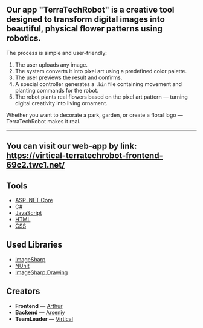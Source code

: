 ## Our app **"TerraTechRobot"** is a creative tool designed to transform digital images into beautiful, physical flower patterns using robotics. ##

The process is simple and user-friendly:
1. The user uploads any image.
2. The system converts it into pixel art using a predefined color palette.
3. The user previews the result and confirms.
4. A special controller generates a `.bin` file containing movement and planting commands for the robot.
5. The robot plants real flowers based on the pixel art pattern — turning digital creativity into living ornament.

Whether you want to decorate a park, garden, or create a floral logo — TerraTechRobot makes it real.

___
## You can visit our web-app by link: https://virtical-terratechrobot-frontend-69c2.twc1.net/
## Tools

* [ASP .NET Core](https://dotnet.microsoft.com/en-us/apps/aspnet)
* [C#](https://learn.microsoft.com/ru-ru/dotnet/csharp/)
* [JavaScript](https://developer.mozilla.org/en-US/docs/Web/JavaScript)
* [HTML](https://developer.mozilla.org/ru/docs/Web/HTML)
* [CSS](https://developer.mozilla.org/en-US/docs/Web/CSS)

## Used Libraries

* [ImageSharp](https://docs.sixlabors.com/)
* [NUnit](https://nunit.org/)
* [ImageSharp.Drawing](https://docs.sixlabors.com/articles/imagesharp.drawing/)

## Creators
* **Frontend** — [Arthur](https://github.com/Arthur-2121)
* **Backend** — [Arseniy](https://github.com/arseniy1206)
* **TeamLeader** — [Virtical](https://github.com/Virtical)
